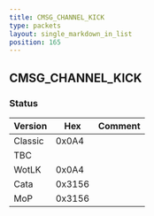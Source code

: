 ```yaml
---
title: CMSG_CHANNEL_KICK
type: packets
layout: single_markdown_in_list
position: 165
---
```


## CMSG_CHANNEL_KICK

### Status

Version    | Hex        | Comment
---------- | ---------- | ---------- 
Classic    | 0x0A4      | 
TBC        |            | 
WotLK      | 0x0A4      | 
Cata       | 0x3156     | 
MoP        | 0x3156     | 